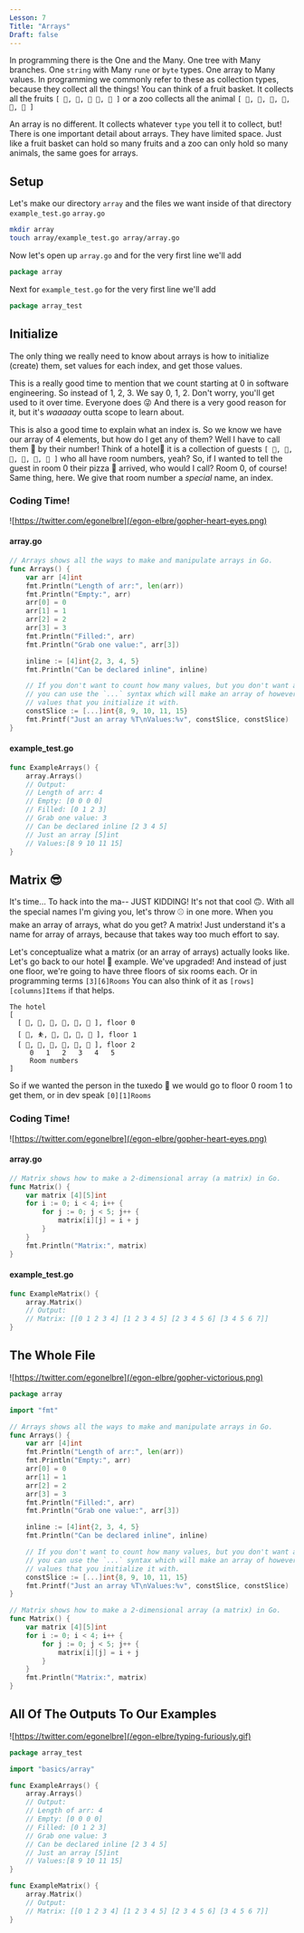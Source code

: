 ```yaml
---
Lesson: 7
Title: "Arrays"
Draft: false
---
```


In programming there is the One and the Many. One tree with Many branches. One
`string` with Many `rune` or `byte` types. One array to Many values. In
programming we commonly refer to these as collection types, because they
collect all the things! You can think of a fruit basket. It collects all the
fruits `[ 🍎, 🍐, 🍌 🍍, 🍓 ]` or a zoo collects all the animal `[ 🐒, 🦛, 🐴,
🐼, 🦫, 🦒 ]`

An array is no different. It collects whatever `type` you tell it to collect,
but! There is one important detail about arrays. They have limited space. Just
like a fruit basket can hold so many fruits and a zoo can only hold so many
animals, the same goes for arrays.

## Setup

Let's make our directory `array` and the files we want inside of that directory
`example_test.go` `array.go`

```sh
mkdir array
touch array/example_test.go array/array.go
```

Now let's open up `array.go` and for the very first line we'll add
```go
package array
```
Next for `example_test.go` for the very first line we'll add
```go
package array_test
```

## Initialize

The only thing we really need to know about arrays is how to initialize
(create) them, set values for each index, and get those values.

This is a really good time to mention that we count starting at 0 in software
engineering. So instead of 1, 2, 3. We say 0, 1, 2. Don't worry, you'll get
used to it over time. Everyone does 😜 And there is a very good reason for it,
but it's _waaaaay_ outta scope to learn about.

This is also a good time to explain what an index is. So we know we have our
array of 4 elements, but how do I get any of them? Well I have to call them
📲 by their number! Think of a hotel🏨 it is a collection of guests
`[ 🙍, 🤵, 🧕, 🧔, 🧜, 🧏 ]` who all have room numbers, yeah? So, if I wanted
to tell the guest in room 0 their pizza 🍕 arrived, who would I call? Room 0,
of course! Same thing, here. We give that room number a _special_ name, an
index.

### Coding Time!

![https://twitter.com/egonelbre](/egon-elbre/gopher-heart-eyes.png)

#### array.go

```go
// Arrays shows all the ways to make and manipulate arrays in Go.
func Arrays() {
	var arr [4]int
	fmt.Println("Length of arr:", len(arr))
	fmt.Println("Empty:", arr)
	arr[0] = 0
	arr[1] = 1
	arr[2] = 2
	arr[3] = 3
	fmt.Println("Filled:", arr)
	fmt.Println("Grab one value:", arr[3])

	inline := [4]int{2, 3, 4, 5}
	fmt.Println("Can be declared inline", inline)

	// If you don't want to count how many values, but you don't want a slice.
	// you can use the `...` syntax which will make an array of however many
	// values that you initialize it with.
	constSlice := [...]int{8, 9, 10, 11, 15}
	fmt.Printf("Just an array %T\nValues:%v", constSlice, constSlice)
}
```

#### example_test.go

```go
func ExampleArrays() {
	array.Arrays()
	// Output:
	// Length of arr: 4
	// Empty: [0 0 0 0]
	// Filled: [0 1 2 3]
	// Grab one value: 3
	// Can be declared inline [2 3 4 5]
	// Just an array [5]int
	// Values:[8 9 10 11 15]
}
```

## Matrix 😎

It's time... To hack into the ma-- JUST KIDDING! It's not that cool 🙃.
With all the special names I'm giving you, let's throw ⚾ in one more. When you
make an array of arrays, what do you get? A matrix! Just understand it's a name
for array of arrays, because that takes way too much effort to say.

Let's conceptualize what a matrix (or an array of arrays) actually looks like.
Let's go back to our hotel 🏨 example. We've upgraded! And instead of just one
floor, we're going to have three floors of six rooms each. Or in programming
terms `[3][6]Rooms` You can also think of it as `[rows][columns]Items` if that
helps.

```text
The hotel
[
  [ 🙍, 🤵, 🧕, 🧔, 🧜, 🧏 ], floor 0
  [ 🧗, ⛹️, 🧖, 👱, 🤸, 🙎 ], floor 1
  [ 🧍, 🧎, 💁, 🧘, 🧏, 🧕 ], floor 2
     0   1   2   3   4   5
     Room numbers
]
```

So if we wanted the person in the tuxedo 🤵 we would go to floor 0 room 1 to
get them, or in dev speak `[0][1]Rooms`

### Coding Time!

![https://twitter.com/egonelbre](/egon-elbre/gopher-heart-eyes.png)

#### array.go

```go
// Matrix shows how to make a 2-dimensional array (a matrix) in Go.
func Matrix() {
	var matrix [4][5]int
	for i := 0; i < 4; i++ {
		for j := 0; j < 5; j++ {
			matrix[i][j] = i + j
		}
	}
	fmt.Println("Matrix:", matrix)
}
```

#### example_test.go

```go
func ExampleMatrix() {
	array.Matrix()
	// Output:
	// Matrix: [[0 1 2 3 4] [1 2 3 4 5] [2 3 4 5 6] [3 4 5 6 7]]
}
```

## The Whole File

![https://twitter.com/egonelbre](/egon-elbre/gopher-victorious.png)

```go
package array

import "fmt"

// Arrays shows all the ways to make and manipulate arrays in Go.
func Arrays() {
	var arr [4]int
	fmt.Println("Length of arr:", len(arr))
	fmt.Println("Empty:", arr)
	arr[0] = 0
	arr[1] = 1
	arr[2] = 2
	arr[3] = 3
	fmt.Println("Filled:", arr)
	fmt.Println("Grab one value:", arr[3])

	inline := [4]int{2, 3, 4, 5}
	fmt.Println("Can be declared inline", inline)

	// If you don't want to count how many values, but you don't want a slice.
	// you can use the `...` syntax which will make an array of however many
	// values that you initialize it with.
	constSlice := [...]int{8, 9, 10, 11, 15}
	fmt.Printf("Just an array %T\nValues:%v", constSlice, constSlice)
}

// Matrix shows how to make a 2-dimensional array (a matrix) in Go.
func Matrix() {
	var matrix [4][5]int
	for i := 0; i < 4; i++ {
		for j := 0; j < 5; j++ {
			matrix[i][j] = i + j
		}
	}
	fmt.Println("Matrix:", matrix)
}
```

## All Of The Outputs To Our Examples

![https://twitter.com/egonelbre](/egon-elbre/typing-furiously.gif)

```go
package array_test

import "basics/array"

func ExampleArrays() {
	array.Arrays()
	// Output:
	// Length of arr: 4
	// Empty: [0 0 0 0]
	// Filled: [0 1 2 3]
	// Grab one value: 3
	// Can be declared inline [2 3 4 5]
	// Just an array [5]int
	// Values:[8 9 10 11 15]
}

func ExampleMatrix() {
	array.Matrix()
	// Output:
	// Matrix: [[0 1 2 3 4] [1 2 3 4 5] [2 3 4 5 6] [3 4 5 6 7]]
}
```
